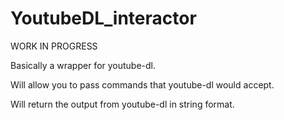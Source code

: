 # YoutubeDL_interactor
WORK IN PROGRESS

Basically a wrapper for youtube-dl.

Will allow you to pass commands that youtube-dl would accept.

Will return the output from youtube-dl in string format.
